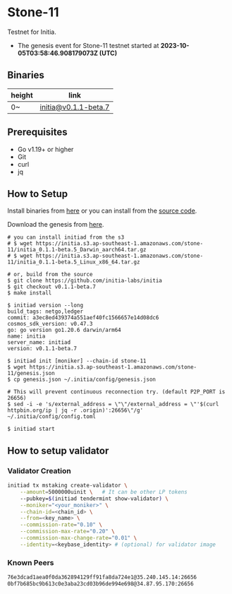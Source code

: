 # Stone-11

Testnet for Initia.

- The genesis event for Stone-11 testnet started at **2023-10-05T03:58:46.908179073Z (UTC)**

## Binaries

| height  | link  |
| ------- | ----- |
| 0~      | [initia@v0.1.1-beta.7](https://github.com/initia-labs/initia/releases/tag/v0.1.1-beta.7) |

## Prerequisites

- Go v1.19+ or higher
- Git
- curl
- jq

## How to Setup

Install binaries from [here](./binaries/) or you can install from the [source code](https://github.com/initia-labs/initia).

Download the genesis from [here](https://initia.s3.ap-southeast-1.amazonaws.com/stone-11/genesis.json).

```shell
# you can install initiad from the s3
# $ wget https://initia.s3.ap-southeast-1.amazonaws.com/stone-11/initia_0.1.1-beta.5_Darwin_aarch64.tar.gz
# $ wget https://initia.s3.ap-southeast-1.amazonaws.com/stone-11/initia_0.1.1-beta.5_Linux_x86_64.tar.gz

# or, build from the source
$ git clone https://github.com/initia-labs/initia
$ git checkout v0.1.1-beta.7
$ make install

$ initiad version --long
build_tags: netgo,ledger
commit: a3ec8ed439374a551aef40fc1566657e14d08dc6
cosmos_sdk_version: v0.47.3
go: go version go1.20.6 darwin/arm64
name: initia
server_name: initiad
version: v0.1.1-beta.7

$ initiad init [moniker] --chain-id stone-11
$ wget https://initia.s3.ap-southeast-1.amazonaws.com/stone-11/genesis.json
$ cp genesis.json ~/.initia/config/genesis.json

# This will prevent continuous reconnection try. (default P2P_PORT is 26656)
$ sed -i -e 's/external_address = \"\"/external_address = \"'$(curl httpbin.org/ip | jq -r .origin)':26656\"/g' ~/.initia/config/config.toml

$ initiad start
```

## How to setup validator

### Validator Creation

```sh
initiad tx mstaking create-validator \
    --amount=5000000uinit \   # It can be other LP tokens 
    --pubkey=$(initiad tendermint show-validator) \
    --moniker="<your_moniker>" \
    --chain-id=<chain_id> \
    --from=<key_name> \
    --commission-rate="0.10" \
    --commission-max-rate="0.20" \
    --commission-max-change-rate="0.01" \
    --identity=<keybase_identity> # (optional) for validator image
```

### Known Peers

```sh
76e3dcad1aea0f0da362894129ff91fa8da724e1@35.240.145.14:26656
0bf7b685bc9b613c0e3aba23cd03b96de994e698@34.87.95.170:26656
```
